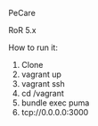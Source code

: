 PeCare

RoR 5.x

How to run it:
1. Clone
2. vagrant up
3. vagrant ssh
4. cd /vagrant
5. bundle exec puma
6. tcp://0.0.0.0:3000